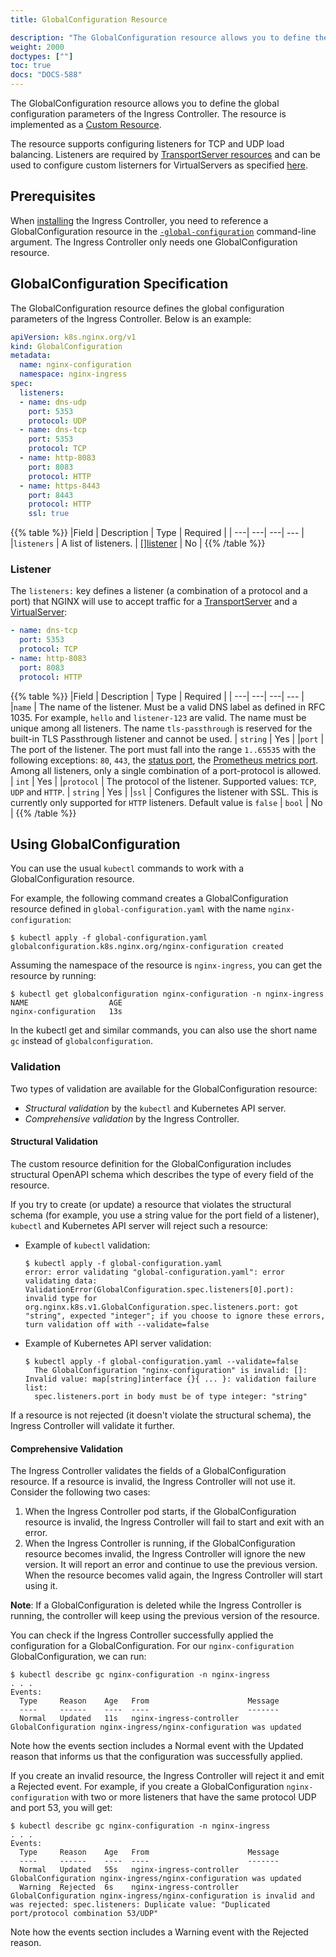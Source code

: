 ```yaml
---
title: GlobalConfiguration Resource

description: "The GlobalConfiguration resource allows you to define the global configuration parameters of the Ingress Controller."
weight: 2000
doctypes: [""]
toc: true
docs: "DOCS-588"
---
```



The GlobalConfiguration resource allows you to define the global configuration parameters of the Ingress Controller. The resource is implemented as a [Custom Resource](https://kubernetes.io/docs/concepts/extend-kubernetes/api-extension/custom-resources/).

The resource supports configuring listeners for TCP and UDP load balancing. Listeners are required by [TransportServer resources](/nginx-ingress-controller/configuration/transportserver-resource) and
can be used to configure custom listerners for VirtualServers as specified [here](/nginx-ingress-controller/tutorials/virtual-server-with-custom-listener-ports).

## Prerequisites

When [installing](/nginx-ingress-controller/installation/installation-with-manifests) the Ingress Controller, you need to reference a GlobalConfiguration resource in the [`-global-configuration`](/nginx-ingress-controller/configuration/global-configuration/command-line-arguments#cmdoption-global-configuration) command-line argument. The Ingress Controller only needs one GlobalConfiguration resource.

## GlobalConfiguration Specification

The GlobalConfiguration resource defines the global configuration parameters of the Ingress Controller. Below is an example:

```yaml
apiVersion: k8s.nginx.org/v1
kind: GlobalConfiguration
metadata:
  name: nginx-configuration
  namespace: nginx-ingress
spec:
  listeners:
  - name: dns-udp
    port: 5353
    protocol: UDP
  - name: dns-tcp
    port: 5353
    protocol: TCP
  - name: http-8083
    port: 8083
    protocol: HTTP
  - name: https-8443
    port: 8443
    protocol: HTTP
    ssl: true
```

{{% table %}}
|Field | Description | Type | Required |
| ---| ---| ---| --- |
|``listeners`` | A list of listeners. | [[]listener](#listener) | No |
{{% /table %}}

### Listener

The `listeners:` key defines a listener (a combination of a protocol and a port) that NGINX will use to accept traffic for a [TransportServer](/nginx-ingress-controller/configuration/transportserver-resource) and a [VirtualServer](nginx-ingress-controller/configuration/virtualserver-and-virtualserverroute-resources):

```yaml
- name: dns-tcp
  port: 5353
  protocol: TCP
- name: http-8083
  port: 8083
  protocol: HTTP
```

{{% table %}}
|Field | Description | Type | Required |
| ---| ---| ---| --- |
|``name`` | The name of the listener. Must be a valid DNS label as defined in RFC 1035. For example, ``hello`` and ``listener-123`` are valid. The name must be unique among all listeners. The name ``tls-passthrough`` is reserved for the built-in TLS Passthrough listener and cannot be used. | ``string`` | Yes |
|``port`` | The port of the listener. The port must fall into the range ``1..65535`` with the following exceptions: ``80``, ``443``, the [status port](/nginx-ingress-controller/logging-and-monitoring/status-page), the [Prometheus metrics port](/nginx-ingress-controller/logging-and-monitoring/prometheus). Among all listeners, only a single combination of a port-protocol is allowed. | ``int`` | Yes |
|``protocol`` | The protocol of the listener. Supported values: ``TCP``, ``UDP`` and ``HTTP``. | ``string`` | Yes |
|``ssl`` | Configures the listener with SSL. This is currently only supported for ``HTTP`` listeners. Default value is ``false`` | ``bool`` | No |
{{% /table %}}

## Using GlobalConfiguration

You can use the usual `kubectl` commands to work with a GlobalConfiguration resource.

For example, the following command creates a GlobalConfiguration resource defined in `global-configuration.yaml` with the name `nginx-configuration`:

```
$ kubectl apply -f global-configuration.yaml
globalconfiguration.k8s.nginx.org/nginx-configuration created
```

Assuming the namespace of the resource is `nginx-ingress`, you can get the resource by running:

```
$ kubectl get globalconfiguration nginx-configuration -n nginx-ingress
NAME                  AGE
nginx-configuration   13s
```

In the kubectl get and similar commands, you can also use the short name `gc` instead of `globalconfiguration`.

### Validation

Two types of validation are available for the GlobalConfiguration resource:

- *Structural validation* by the `kubectl` and Kubernetes API server.
- *Comprehensive validation* by the Ingress Controller.

#### Structural Validation

The custom resource definition for the GlobalConfiguration includes structural OpenAPI schema which describes the type of every field of the resource.

If you try to create (or update) a resource that violates the structural schema (for example, you use a string value for the port field of a listener), `kubectl` and Kubernetes API server will reject such a resource:

- Example of `kubectl` validation:

    ```
    $ kubectl apply -f global-configuration.yaml
    error: error validating "global-configuration.yaml": error validating data: ValidationError(GlobalConfiguration.spec.listeners[0].port): invalid type for org.nginx.k8s.v1.GlobalConfiguration.spec.listeners.port: got "string", expected "integer"; if you choose to ignore these errors, turn validation off with --validate=false
    ```

- Example of Kubernetes API server validation:

    ```
    $ kubectl apply -f global-configuration.yaml --validate=false
      The GlobalConfiguration "nginx-configuration" is invalid: []: Invalid value: map[string]interface {}{ ... }: validation failure list:
      spec.listeners.port in body must be of type integer: "string"
    ```

If a resource is not rejected (it doesn't violate the structural schema), the Ingress Controller will validate it further.

#### Comprehensive Validation

The Ingress Controller validates the fields of a GlobalConfiguration resource. If a resource is invalid, the Ingress Controller will not use it. Consider the following two cases:

1. When the Ingress Controller pod starts, if the GlobalConfiguration resource is invalid, the Ingress Controller will fail to start and exit with an error.
1. When the Ingress Controller is running, if the GlobalConfiguration resource becomes invalid, the Ingress Controller will ignore the new version. It will report an error and continue to use the previous version. When the resource becomes valid again, the Ingress Controller will start using it.

**Note**: If a GlobalConfiguration is deleted while the Ingress Controller is running, the controller will keep using the previous version of the resource.

You can check if the Ingress Controller successfully applied the configuration for a GlobalConfiguration. For our  `nginx-configuration` GlobalConfiguration, we can run:

```
$ kubectl describe gc nginx-configuration -n nginx-ingress
. . .
Events:
  Type     Reason    Age   From                      Message
  ----     ------    ----  ----                      -------
  Normal   Updated   11s   nginx-ingress-controller  GlobalConfiguration nginx-ingress/nginx-configuration was updated
```

Note how the events section includes a Normal event with the Updated reason that informs us that the configuration was successfully applied.

If you create an invalid resource, the Ingress Controller will reject it and emit a Rejected event. For example, if you create a GlobalConfiguration `nginx-configuration` with two or more listeners that have the same protocol UDP and port 53, you will get:

```
$ kubectl describe gc nginx-configuration -n nginx-ingress
. . .
Events:
  Type     Reason    Age   From                      Message
  ----     ------    ----  ----                      -------
  Normal   Updated   55s   nginx-ingress-controller  GlobalConfiguration nginx-ingress/nginx-configuration was updated
  Warning  Rejected  6s    nginx-ingress-controller  GlobalConfiguration nginx-ingress/nginx-configuration is invalid and was rejected: spec.listeners: Duplicate value: "Duplicated port/protocol combination 53/UDP"
```

Note how the events section includes a Warning event with the Rejected reason.